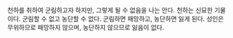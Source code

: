 천하를 취하여 군림하고자 하지만, 그렇게 될 수 없음을 나는 안다. 천하는 신묘한 기물이다. 군림할 수 없고 농단할 수 없다. 군림하면 패망하고, 농단하면 잃게 된다. 성인은 무위하므로 패망하지 않으며, 농단하지 않으므로 잃음이 없다.